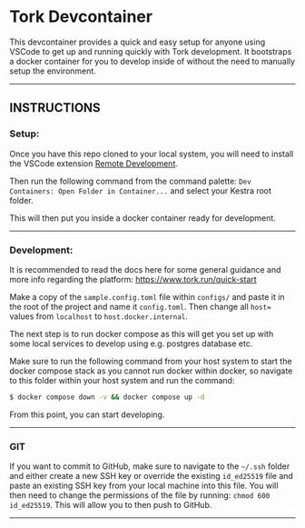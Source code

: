 # Tork Devcontainer

This devcontainer provides a quick and easy setup for anyone using VSCode to get up and running quickly with Tork development. It bootstraps a docker container for you to develop inside of without the need to manually setup the environment.

---

## INSTRUCTIONS

### Setup:

Once you have this repo cloned to your local system, you will need to install the VSCode extension [Remote Development](https://marketplace.visualstudio.com/items?itemName=ms-vscode-remote.vscode-remote-extensionpack).

Then run the following command from the command palette:
`Dev Containers: Open Folder in Container...` and select your Kestra root folder.

This will then put you inside a docker container ready for development.

---

### Development:

It is recommended to read the docs here for some general guidance and more info regarding the platform: https://www.tork.run/quick-start

Make a copy of the `sample.config.toml` file within `configs/` and paste it in the root of the project and name it `config.toml`. Then change all `host=` values  from `localhost` to `host.docker.internal`.

The next step is to run docker compose as this will get you set up with some local services to develop using e.g. postgres database etc.

Make sure to run the following command from your host system to start the docker compose stack as you cannot run docker within docker, so navigate to this folder within your host system and run the command:

```bash
$ docker compose down -v && docker compose up -d
```

From this point, you can start developing.

---

### GIT

If you want to commit to GitHub, make sure to navigate to the `~/.ssh` folder and either create a new SSH key or override the existing `id_ed25519` file and paste an existing SSH key from your local machine into this file. You will then need to change the permissions of the file by running: `chmod 600 id_ed25519`. This will allow you to then push to GitHub.

---
